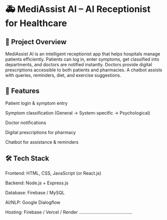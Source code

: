 # 🚑 MediAssist AI – AI Receptionist for Healthcare
## 📌 Project Overview

MediAssist AI is an intelligent receptionist app that helps hospitals manage patients efficiently.
Patients can log in, enter symptoms, get classified into departments, and doctors are notified instantly.
Doctors provide digital prescriptions accessible to both patients and pharmacies.
A chatbot assists with queries, reminders, diet, and exercise suggestions.

## 🎯 Features

Patient login & symptom entry

Symptom classification (General → System-specific → Psychological)

Doctor notifications

Digital prescriptions for pharmacy

Chatbot for assistance & reminders

## 🛠️ Tech Stack

Frontend: HTML, CSS, JavaScript (or React.js)

Backend: Node.js + Express.js

Database: Firebase / MySQL

AI/NLP: Google Dialogflow

Hosting: Firebase / Vercel / Render
..........................................
